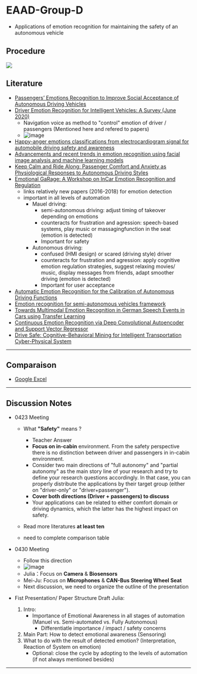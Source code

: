 # EAAD-Group-D

* Applications of emotion recognition for maintaining the safety of an autonomous vehicle

## Procedure

![](https://i.imgur.com/VJkQOB5.png)

## Literature

* [Passengers’ Emotions Recognition to Improve Social Acceptance of Autonomous Driving Vehicles](https://link-springer-com.eaccess.ub.tum.de/chapter/10.1007/978-981-15-5093-5_3)
* [Driver Emotion Recognition for Intelligent Vehicles: A Survey (June 2020)](https://dl-acm-org.eaccess.ub.tum.de/doi/pdf/10.1145/3388790)
  - Navigation voice as method to "control" emotion of driver / passengers (Mentioned here and refered to papers)
  - ![image](https://user-images.githubusercontent.com/66301041/116667380-6639fa00-a99c-11eb-92ba-6233556618c9.png) 
* [Happy-anger emotions classifications from electrocardiogram signal for automobile driving safety and awareness](https://www-sciencedirect-com.eaccess.ub.tum.de/science/article/abs/pii/S2214140516303693)
* [Advancements and recent trends in emotion recognition using facial image analysis and machine learning models](https://ieeexplore-ieee-org.eaccess.ub.tum.de/document/8284512)
* [Keep Calm and Ride Along: Passenger Comfort and Anxiety as Physiological Responses to Autonomous Driving Styles](https://dl.acm.org/doi/pdf/10.1145/3313831.3376247?casa_token=Qu_HFEDwdj4AAAAA:sLcxVV1rRLz17xA8zJol2VFWiRbDC8X-Ro-6XKE741kI1IcZfu7SRTxolI2hXbYqH6b1OvjtA5uvcg)
* [Emotional GaRage: A Workshop on InCar Emotion Recognition and Regulation ](https://dl.acm.org/doi/pdf/10.1145/3239092.3239098?casa_token=Cr0MnnNqjroAAAAA%3A3fdlKhy9jrnd6JAunrhFGIJQNncY0VrbvqhmhMiN97kkfrIcuLouLPelaqQacw7-sAdxurc50-857A)
  - links relatively new papers (2016-2018) for emotion detection
  - important in all levels of automation
    - Mauel driving: 
      - semi-autonomous driving: adjust timing of takeover depending on emotions
      - counteracts for frustration and agression: speech-based systems, play music or massagingfunction in the seat (emotion is detected)
      - Important for safety
    - Autonomous driving: 
      - confused (HMI design) or scared (driving style) driver
      - counteracts for frustration and agression: apply cognitive emotion regulation strategies, suggest relaxing movies/ music, display messages from friends, adapt smoother driving (emotion is detected)
      - Important for user acceptance
* [Automatic Emotion Recognition for the Calibration of Autonomous Driving Functions](https://www.mdpi.com/2079-9292/9/3/518)
* [Emotion recognition for semi-autonomous vehicles framework](https://link.springer.com/article/10.1007/s12008-018-0473-9)
* [Towards Multimodal Emotion Recognition in German Speech Events in Cars using Transfer Learning](https://arxiv.org/pdf/1909.02764.pdf)
* [Continuous Emotion Recognition via Deep Convolutional Autoencoder and Support Vector Regressor](https://arxiv.org/pdf/2001.11976.pdf)
* [Drive Safe: Cognitive-Behavioral Mining for Intelligent Transportation Cyber-Physical System](https://arxiv.org/pdf/2008.10148.pdf)

---
## Comparaison

* [Google Excel](https://docs.google.com/spreadsheets/d/18k6Jx_4VeK_lypwkIREGcaDZPzUHlqBQKtNft-X7Mfg/edit?usp=sharing)

---
## Discussion Notes

* 0423 Meeting

  - What **"Safety"** means ?
    
    - Teacher Answer
    - **Focus on in-cabin** environment. From the safety perspective there is no distinction between driver and passengers in in-cabin environment.
    - Consider two main directions of "full autonomy" and "partial autonomy" as the main story line of your research and try to define your research questions accordingly. In that case, you can properly distribute the applications by their target group (either on "driver-only" or "driver+passenger").
    - **Cover both directions (Driver + passengers) to discuss**
    - Your applications can be related to either comfort domain or driving dynamics, which the latter has the highest impact on safety. 

  - Read more literatures **at least ten**
  - need to complete comparison table

* 0430 Meeting

  - Follow this direction
  - ![image](https://user-images.githubusercontent.com/66301041/116667380-6639fa00-a99c-11eb-92ba-6233556618c9.png) 
  - Julia：Focus on **Camera** & **Biosensors**
  - Mei-Ju: Focus on **Microphones** & **CAN-Bus Steering Wheel Seat**
  - Next discussion, we need to organize the outline of the presentation 

* Fist Presentation/ Paper Structure Draft Julia:
	1. Intro: 
		- Importance of Emotional Awareness in all stages of automation (Manuel vs. Semi-automated vs. Fully Autonomous)
			- Differentiatle importance / impact / safety concerns
	2. Main Part: How to detect emotional awareness (Sensoring)
	3. What to do with the result of detected emotion? (Interpretation, Reaction of System on emotion)
		- Optional: close the cycle by adopting to the levels of automation (if not always mentioned besides)


---
